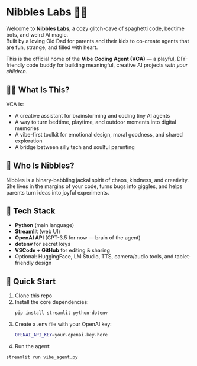 # Nibbles Labs 🐾✨

Welcome to **Nibbles Labs**, a cozy glitch-cave of spaghetti code, bedtime bots, and weird AI magic.  
Built by a loving Old Dad for parents and their kids to co-create agents that are fun, strange, and filled with heart.

This is the official home of the **Vibe Coding Agent (VCA)** — a playful, DIY-friendly code buddy for building meaningful, creative AI projects *with your children*.

## 👨‍👧 What Is This?

VCA is:
- A creative assistant for brainstorming and coding tiny AI agents
- A way to turn bedtime, playtime, and outdoor moments into digital memories
- A vibe-first toolkit for emotional design, moral goodness, and shared exploration
- A bridge between silly tech and soulful parenting

## 🐺 Who Is Nibbles?

Nibbles is a binary-babbling jackal spirit of chaos, kindness, and creativity.  
She lives in the margins of your code, turns bugs into giggles, and helps parents turn ideas into joyful experiments.

## 🔧 Tech Stack

- **Python** (main language)
- **Streamlit** (web UI)
- **OpenAI API** (GPT-3.5 for now — brain of the agent)
- **dotenv** for secret keys
- **VSCode + GitHub** for editing & sharing
- Optional: HuggingFace, LM Studio, TTS, camera/audio tools, and tablet-friendly design

## 🚀 Quick Start

1. Clone this repo  
2. Install the core dependencies:
   ```bash
   pip install streamlit python-dotenv
3. Create a .env file with your OpenAI key:
   ```bash
   OPENAI_API_KEY=your-openai-key-here
3. Run the agent:
 ```bash
streamlit run vibe_agent.py
